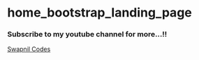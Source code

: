 # home_bootstrap_landing_page

### Subscribe to my youtube channel for more...!!
[Swapnil Codes ](https://www.youtube.com/channel/UCz63h55khj9Dz6N3kn3m6Og)
